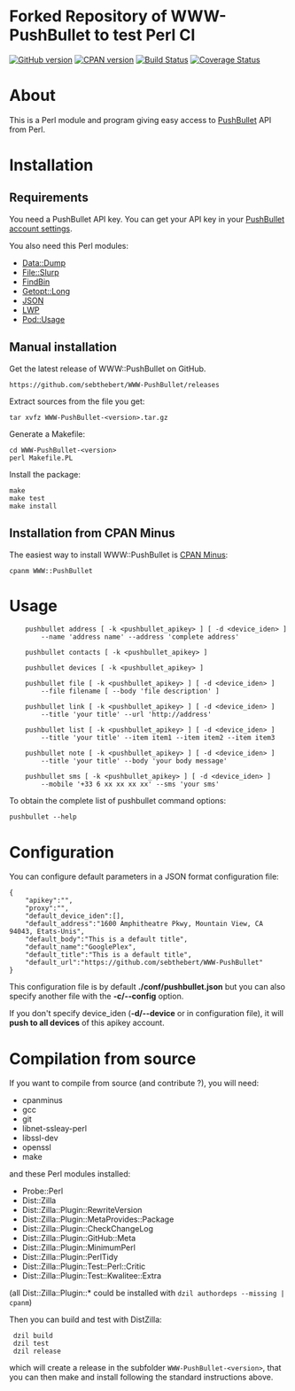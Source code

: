 # Forked Repository of WWW-PushBullet to test Perl CI

[![GitHub version](https://badge.fury.io/gh/sebthebert%2FWWW-PushBullet.svg)](http://badge.fury.io/gh/sebthebert%2FWWW-PushBullet) [![CPAN version](https://badge.fury.io/pl/WWW-PushBullet.svg)](http://badge.fury.io/pl/WWW-PushBullet) [![Build Status](https://secure.travis-ci.org/sebthebert/WWW-PushBullet.png?branch=master)](http://travis-ci.org/sebthebert/WWW-PushBullet) [![Coverage Status](https://coveralls.io/repos/sebthebert/WWW-PushBullet/badge.png)](https://coveralls.io/r/sebthebert/WWW-PushBullet)

# About

This is a Perl module and program giving easy access to [PushBullet](https://www.pushbullet.com/) API from Perl.


# Installation

## Requirements

You need a PushBullet API key. 
You can get your API key in your [PushBullet account settings](https://www.pushbullet.com/account).

You also need this Perl modules:

  * [Data::Dump](https://metacpan.org/release/Data-Dump)
  * [File::Slurp](https://metacpan.org/release/File-Slurp)
  * [FindBin](https://metacpan.org/pod/FindBin)
  * [Getopt::Long](https://metacpan.org/release/Getopt-Long)
  * [JSON](https://metacpan.org/release/JSON)
  * [LWP](https://metacpan.org/release/libwww-perl)
  * [Pod::Usage](https://metacpan.org/release/Pod-Usage)

## Manual installation

Get the latest release of WWW::PushBullet on GitHub.

    https://github.com/sebthebert/WWW-PushBullet/releases
    
Extract sources from the file you get:

```shell
tar xvfz WWW-PushBullet-<version>.tar.gz
```

Generate a Makefile:

```shell
cd WWW-PushBullet-<version>
perl Makefile.PL 
```

Install the package:

```shell
make
make test
make install
```

## Installation from CPAN Minus

The easiest way to install WWW::PushBullet is [CPAN Minus](https://github.com/miyagawa/cpanminus):

```shell
cpanm WWW::PushBullet
```

# Usage

```shell
    pushbullet address [ -k <pushbullet_apikey> ] [ -d <device_iden> ]
        --name 'address name' --address 'complete address'
    
    pushbullet contacts [ -k <pushbullet_apikey> ]
    
    pushbullet devices [ -k <pushbullet_apikey> ]
    
    pushbullet file [ -k <pushbullet_apikey> ] [ -d <device_iden> ] 
        --file filename [ --body 'file description' ]
    
    pushbullet link [ -k <pushbullet_apikey> ] [ -d <device_iden> ]
        --title 'your title' --url 'http://address'
    
    pushbullet list [ -k <pushbullet_apikey> ] [ -d <device_iden> ]
        --title 'your title' --item item1 --item item2 --item item3
    
    pushbullet note [ -k <pushbullet_apikey> ] [ -d <device_iden> ]
        --title 'your title' --body 'your body message'
    
    pushbullet sms [ -k <pushbullet_apikey> ] [ -d <device_iden> ]
        --mobile '+33 6 xx xx xx xx' --sms 'your sms'
```

To obtain the complete list of pushbullet command options:

```shell
pushbullet --help
```

# Configuration

You can configure default parameters in a JSON format configuration file:

    {
        "apikey":"",
        "proxy":"",
        "default_device_iden":[],
        "default_address":"1600 Amphitheatre Pkwy, Mountain View, CA 94043, Etats-Unis",
        "default_body":"This is a default title",
        "default_name":"GooglePlex",
        "default_title":"This is a default title",
        "default_url":"https://github.com/sebthebert/WWW-PushBullet"
    }

This configuration file is by default **./conf/pushbullet.json** but you can also specify another file with the **-c/--config** option.

If you don't specify device_iden (**-d/--device** or in configuration file), it will **push to all devices** of this apikey account.

# Compilation from source

If you want to compile from source (and contribute ?), you will need:

  * cpanminus
  * gcc
  * git
  * libnet-ssleay-perl
  * libssl-dev
  * openssl
  * make
  
and these Perl modules installed:

  * Probe::Perl
  * Dist::Zilla
  * Dist::Zilla::Plugin::RewriteVersion
  * Dist::Zilla::Plugin::MetaProvides::Package
  * Dist::Zilla::Plugin::CheckChangeLog
  * Dist::Zilla::Plugin::GitHub::Meta
  * Dist::Zilla::Plugin::MinimumPerl
  * Dist::Zilla::Plugin::PerlTidy
  * Dist::Zilla::Plugin::Test::Perl::Critic
  * Dist::Zilla::Plugin::Test::Kwalitee::Extra	

(all Dist::Zilla::Plugin::* could be installed with `dzil authordeps --missing | cpanm`)

Then you can build and test with DistZilla:

     dzil build
     dzil test
     dzil release
     
which will create a release in the subfolder `WWW-PushBullet-<version>`, that you can then make and install following the standard instructions above.
